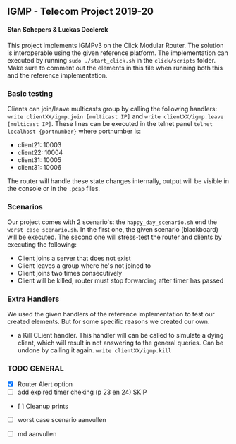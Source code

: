 ## IGMP - Telecom Project 2019-20
#### Stan Schepers & Luckas Declerck

This project implements IGMPv3 on the Click Modular Router. The solution is interoperable
using the given reference platform. The implementation can executed by running ```sudo ./start_click.sh``` 
in the ```click/scripts``` folder. Make sure to comment out the elements in this file when running both this and 
the reference implementation. 

### Basic testing
Clients can join/leave multicasts group by calling the following handlers: ``write clientXX/igmp.join [multicast IP]`` and
  ``write clientXX/igmp.leave [multicast IP]``. These lines can be executed in the telnet panel
  ``telnet localhost {portnumber}`` where portnumber is:
- client21: 10003
- client22: 10004
- client31: 10005
- client31: 10006

The router will handle these state changes internally, output will be visible in the console or in the ```.pcap``` files.

### Scenarios
Our project comes with 2 scenario's: the ```happy_day_scenario.sh``` end the ```worst_case_scenario.sh```. In the first 
one, the given scenario (blackboard) will be executed. The second one will stress-test the router and 
clients by executing the following: 
- Client joins a server that does not exist
- Client leaves a group where he's not joined to  
- Client joins two times consecutively
- Client will be killed, router must stop forwarding after timer has passed

### Extra Handlers
We used the given handlers of the reference implementation to test our created elements. But for some specific reasons
we created our own.
- a Kill CLient handler. This handler will can be called to simulate a dying client, which will result in 
not answering to the general queries. Can be undone by calling it again. 
``write clientXX/igmp.kill``



### TODO GENERAL
- [x] Router Alert option
- [ ] add expired timer cheking (p 23 en 24) SKIP
- [ ] Cleanup prints
- [ ] worst case scenario aanvullen
- [ ] md aanvullen

